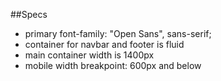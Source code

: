 ##Specs

- primary font-family: "Open Sans", sans-serif;
- container for navbar and footer is fluid
- main container width is 1400px
- mobile width breakpoint: 600px and below